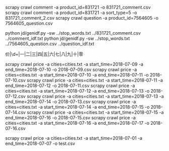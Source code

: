 scrapy crawl comment -a product_id=831721 -o 831721_comment.csv
scrapy crawl comment -a product_id=831721 -a sort_type=5 -o 831721_comment_2.csv
scrapy crawl question -a product_id=7564605 -o 7564605_question.csv

python jd/genidf.py -sw ../stop_words.txt ../831721_comment.csv ../comment_idf.txt
python jd/genidf.py -sw ../stop_words.txt ../7564605_question.csv ../question_idf.txt


价|\d+|一|二|三|四|五|六|七|八|九|十|零

scrapy crawl price -a cities=cities.txt -a start_time=2018-07-09 -a end_time=2018-07-10 -o 2018-07-09.csv
scrapy crawl price -a cities=cities.txt -a start_time=2018-07-10 -a end_time=2018-07-11 -o 2018-07-10.csv
scrapy crawl price -a cities=cities.txt -a start_time=2018-07-11 -a end_time=2018-07-12 -o 2018-07-11.csv
scrapy crawl price -a cities=cities.txt -a start_time=2018-07-12 -a end_time=2018-07-13 -o 2018-07-12.csv
scrapy crawl price -a cities=cities.txt -a start_time=2018-07-13 -a end_time=2018-07-14 -o 2018-07-13.csv
scrapy crawl price -a cities=cities.txt -a start_time=2018-07-14 -a end_time=2018-07-15 -o 2018-07-14.csv
scrapy crawl price -a cities=cities.txt -a start_time=2018-07-15 -a end_time=2018-07-16 -o 2018-07-15.csv
scrapy crawl price -a cities=cities.txt -a start_time=2018-07-16 -a end_time=2018-07-17 -o 2018-07-16.csv

scrapy crawl price -a cities=cities.txt -a start_time=2018-07-01 -a end_time=2018-07-07 -o test.csv
